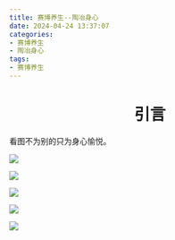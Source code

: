 ```yaml
---
title: 赛博养生--陶冶身心
date: 2024-04-24 13:37:07
categories:
- 赛博养生
- 陶冶身心
tags:
- 赛博养生
---
```


<h1 align="center">引言</h1>

看图不为别的只为身心愉悦。

![](https://files.yande.re/jpeg/ab1b495c955647da675df0e5b3323525/yande.re%201167490%20bandaid%20horns%20indie_virtual_youtuber%20pantsu%20saruei%20saruei_%28vtuber%29%20seifuku%20skirt_lift%20thighhighs.jpg)

![](https://pic.imgdb.cn/item/661de1430ea9cb140393bb38.jpg)

![](https://pic.imgdb.cn/item/661de1440ea9cb140393bc8f.jpg)

![](https://pic.imgdb.cn/item/64f2aa58661c6c8e54a4ff05/PIXIV%20ID%EF%BC%9A100407563_p0-sakana.jpg)

![](https://files.yande.re/sample/b0ffc9550c5cba1e2349b1ca911be2ee/yande.re%201165397%20sample%20azur_lane%20chapayev_%28azur_lane%29%20dress%20feet%20no_bra%20shi_le_yuan%20stockings%20thighhighs.jpg)

